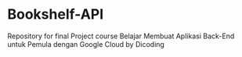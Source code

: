 # Bookshelf-API
Repository for final Project course Belajar Membuat Aplikasi Back-End untuk Pemula dengan Google Cloud by Dicoding
